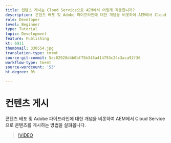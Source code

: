 ```yaml
---
title: 컨텐츠 게시는 Cloud Service으로 AEM에서 어떻게 작동합니까?
description: 콘텐츠 배포 및 Adobe 파이프라인에 대한 개념을 비롯하여 AEM에서 Cloud Service으로 콘텐츠를 게시하는 방법을 살펴봅니다.
role: Developer
level: Beginner
type: Tutorial
topic: Development
feature: Publishing
kt: 6911
thumbnail: 330554.jpg
translation-type: tm+mt
source-git-commit: 5ac82928d4b0bf75b348a414793c24c3aca92f36
workflow-type: tm+mt
source-wordcount: '53'
ht-degree: 0%

---
```



# 컨텐츠 게시

콘텐츠 배포 및 Adobe 파이프라인에 대한 개념을 비롯하여 AEM에서 Cloud Service으로 콘텐츠를 게시하는 방법을 살펴봅니다.

>[!VIDEO](https://video.tv.adobe.com/v/330554/?quality=12&learn=on)
